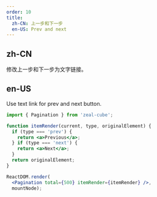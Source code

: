 ```yaml
---
order: 10
title:
  zh-CN: 上一步和下一步
  en-US: Prev and next
---
```


## zh-CN

修改上一步和下一步为文字链接。

## en-US

Use text link for prev and next button.

````jsx
import { Pagination } from 'zeal-cube';

function itemRender(current, type, originalElement) {
  if (type === 'prev') {
    return <a>Previous</a>;
  } if (type === 'next') {
    return <a>Next</a>;
  }
  return originalElement;
}

ReactDOM.render(
  <Pagination total={500} itemRender={itemRender} />,
  mountNode);
````
